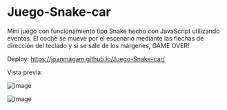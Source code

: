 # Juego-Snake-car
Mini juego con funcionamiento tipo Snake hecho con JavaScript utilizando eventos.
El coche se mueve por el escenario mediante las flechas de dirección del teclado y si se sale de los márgenes, GAME OVER!

Deploy: https://joanmagam.github.io/Juego-Snake-car/

Vista previa:

![image](https://github.com/JoanMaGam/Juego-Snake-car/assets/122151033/ed61bbec-ec2b-4a70-aa0b-0ed81566f050)

![image](https://github.com/JoanMaGam/Juego-Snake-car/assets/122151033/7cf3d95d-d2d7-4614-8ecd-ccf37146f491)


